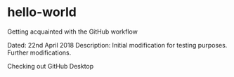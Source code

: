 # hello-world
Getting acquainted with the GitHub workflow

Dated: 22nd April 2018
Description: Initial modification for testing purposes.
Further modifications.

Checking out GitHub Desktop
